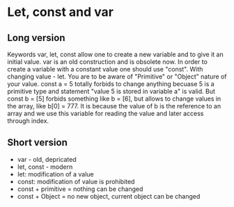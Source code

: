 # Let, const and var

## Long version
Keywords var, let, const allow one to create a new variable and to give it an initial value. var is an old construction and is obsolete now. In order to create a variable with a constant value one should use "const". With changing value - let. You are to be aware of "Primitive" or "Object" nature of your value. const a = 5 totally forbids to change anything becuase 5 is a primitive type and statement "value 5 is stored in variable a" is valid. But const b = [5] forbids something like b = [6], but allows to change values in the array, like b[0] = 777. It is because the value of b is the reference to an array and we use this variable for reading the value and later access through index.

## Short version
* var - old, depricated
* let, const - modern
* let: modification of a value
* const: modification of value is prohibited
* const + primitive = nothing can be changed
* const + Object = no new object, current object can be changed